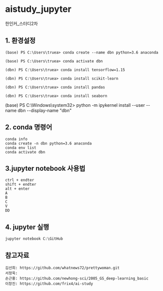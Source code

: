 # aistudy_jupyter

한인커_스터디2차

## 1. 환경설정

    (base) PS C:\Users\truea> conda create --name dbn python=3.6 anaconda

    (base) PS C:\Users\truea> conda activate dbn

    (dbn) PS C:\Users\truea> conda install tensorflow=1.15

    (dbn) PS C:\Users\truea> conda install scikit-learn  

    (dbn) PS C:\Users\truea> conda install pandas 

    (dbn) PS C:\Users\truea> conda install seaborn 

   (base) PS C:\Windows\system32> python -m ipykernel install --user --name dbn --display-name "dbn"
  
## 2. conda 명령어

    conda info
    conda create -n dbn python=3.6 anaconda
    conda env list
    conda activate dbn
  
  
## 3.jupyter notebook 사용법
    ctrl + endter
    shift + endter
    alt + enter
    A
    B
    C
    V
    DD
  
## 4. jupyter 실행

    jupyter notebook C:\GitHub
  
  
## 참고자료


    김선희: https://github.com/whatnews72/prettywoman.git
    서정욱:
    손근홍: https://github.com/newhong-sci/2005_GS_deep-learning_basic
    이창진: https://github.com/frix4/ai-study
